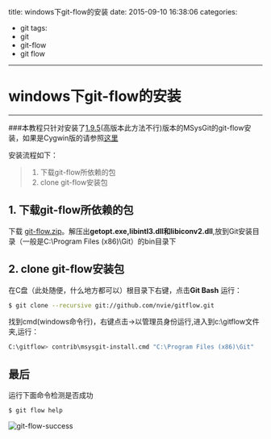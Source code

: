 title: windows下git-flow的安装
date: 2015-09-10 16:38:06
categories:
  - git
tags:
  - git
  - git-flow
  - git flow
------
# windows下git-flow的安装
---
###本教程只针对安装了[1.9.5](http://cdncs.101.com/v0.1/static/skin_manager/default/biz-comp-main/ios/Git_V1.9.5_preview20150319.1435310867.exe?&attachment=true)(高版本此方法不行)版本的MSysGit的git-flow安装，如果是Cygwin版的请参照[这里](https://github.com/nvie/gitflow/wiki/Windows)

安装流程如下：
>1. 下载git-flow所依赖的包
>2. clone git-flow安装包

## 1. 下载git-flow所依赖的包
  下载 [git-flow.zip](http://cdncs.101.com/v0.1/static/skin_manager/default/biz-comp-main/ios/git-flow.zip?&attachment=true)。解压出**getopt.exe,libintl3.dll和libiconv2.dll**,放到Git安装目录（一般是C:\Program Files (x86)\Git）的bin目录下
  
## 2. clone git-flow安装包
  在C盘（此处随便，什么地方都可以）根目录下右键，点击**Git Bash** 运行：
  
```bash
$ git clone --recursive git://github.com/nvie/gitflow.git
```
 找到cmd(windows命令行)，右键点击->以管理员身份运行,进入到c:\gitflow文件夹,运行：
```bash
C:\gitflow> contrib\msysgit-install.cmd "C:\Program Files (x86)\Git"
```

## 最后

运行下面命令检测是否成功
```bash
$ git flow help
```
![git-flow-success](http://7xlovv.com1.z0.glb.clouddn.com/git-flow-success.jpg)